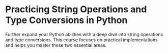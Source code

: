 # Practicing String Operations and Type Conversions in Python
Further expand your Python abilities with a deep dive into string operations and type conversions. This course focuses on practical implementations and helps you master these two essential areas.